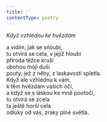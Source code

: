 ```yaml
---
title: ''
contentType: poetry
---
```


<section>

_Když vzhlédnu ke hvězdám_

a vidím, jak se snoubí,  
tu otvírá se cela, v jejíž hloubi  
příroda těžce kruší  
ubohou moji duši  
pouty, jež z něhy, z laskavosti spletla.  
Když ale vzhlédnu k vám,  
k těm hvězdám vašich očí,  
a když se s láskou ke mně pootočí,  
tu otvírá se zcela  
ta ještě horší cela  
odluky od vás, zraky plné světla.

</section>
